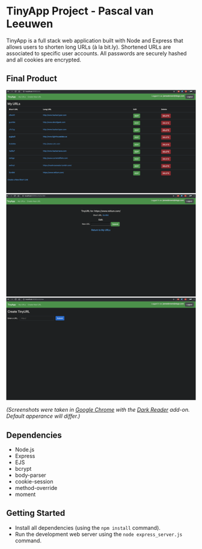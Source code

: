 # TinyApp Project - Pascal van Leeuwen

TinyApp is a full stack web application built with Node and Express that allows users to shorten long URLs (à la bit.ly).
Shortened URLs are associated to specific user accounts. All passwords are securely hashed and all cookies are encrypted.

## Final Product

!["TinyApp saved URls Page"](https://github.com/Commoddity/tinyurl/blob/master/docs/tinyurl1.png)
!["TinyApp individual URL Page"](https://github.com/Commoddity/tinyurl/blob/master/docs/tinyurl2.png)
!["TinyApp Create New URL Page"](https://github.com/Commoddity/tinyurl/blob/master/docs/tinyurl3.png)

_(Screenshots were taken in [Google Chrome](https://www.google.com/chrome/) with the [Dark Reader](https://chrome.google.com/webstore/detail/dark-reader/eimadpbcbfnmbkopoojfekhnkhdbieeh?hl=en) add-on. Default apperance will differ.)_

## Dependencies

- Node.js
- Express
- EJS
- bcrypt
- body-parser
- cookie-session
- method-override
- moment

## Getting Started

- Install all dependencies (using the `npm install` command).
- Run the development web server using the `node express_server.js` command.